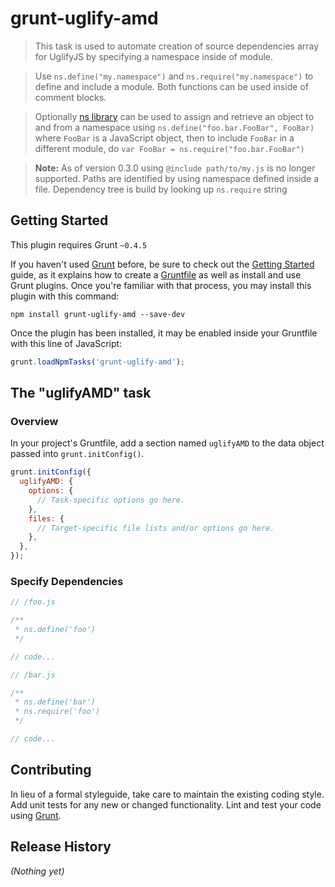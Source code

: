 # grunt-uglify-amd

> This task is used to automate creation of source dependencies array for UglifyJS by specifying a namespace inside of module.

> Use ```ns.define("my.namespace")``` and ```ns.require("my.namespace")``` to define and include a module. Both functions can be used inside of comment blocks.

> Optionally [ns library](https://github.com/logashoff/ns) can be used to assign and retrieve an object to and from a namespace using ```ns.define("foo.bar.FooBar", FooBar)``` where ```FooBar``` is a JavaScript object, then to include ```FooBar``` in a different module, do ```var FooBar = ns.require("foo.bar.FooBar")```

>**Note:** As of version 0.3.0 using ```@include path/to/my.js``` is no longer supported. Paths are identified by using namespace defined inside a file. Dependency tree is build by looking up ``ns.require`` string

## Getting Started
This plugin requires Grunt `~0.4.5`

If you haven't used [Grunt](http://gruntjs.com/) before, be sure to check out the [Getting Started](http://gruntjs.com/getting-started) guide, as it explains how to create a [Gruntfile](http://gruntjs.com/sample-gruntfile) as well as install and use Grunt plugins. Once you're familiar with that process, you may install this plugin with this command:

```shell
npm install grunt-uglify-amd --save-dev
```

Once the plugin has been installed, it may be enabled inside your Gruntfile with this line of JavaScript:

```js
grunt.loadNpmTasks('grunt-uglify-amd');
```

## The "uglifyAMD" task

### Overview
In your project's Gruntfile, add a section named `uglifyAMD` to the data object passed into `grunt.initConfig()`.

```js
grunt.initConfig({
  uglifyAMD: {
    options: {
      // Task-specific options go here.
    },
    files: {
      // Target-specific file lists and/or options go here.
    },
  },
});
```

### Specify Dependencies

```js
// /foo.js

/**
 * ns.define('foo')
 */

// code...
```

```js
// /bar.js

/**
 * ns.define('bar')
 * ns.require('foo')
 */

// code...
```

## Contributing
In lieu of a formal styleguide, take care to maintain the existing coding style. Add unit tests for any new or changed functionality. Lint and test your code using [Grunt](http://gruntjs.com/).

## Release History
_(Nothing yet)_
